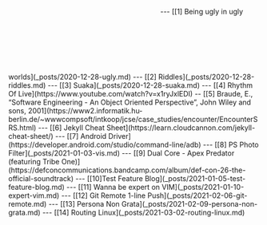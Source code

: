 <div class="cleanslate w24tz-current-time w24tz-middle" style="display: inline-block !important; visibility: hidden !important; min-width:300px !important; min-height:145px !important;"><p><a href="//24timezones.com/Balikpapan/time" style="text-decoration: none" class="clock24" id="tz24-1612500655-c1434-eyJob3VydHlwZSI6MTIsInNob3dkYXRlIjoiMSIsInNob3dzZWNvbmRzIjoiMSIsImNvbnRhaW5lcl9pZCI6ImNsb2NrX2Jsb2NrX2NiNjAxY2NlYWY0ZTUxYyIsInR5cGUiOiJkYiIsImxhbmciOiJlbiJ9" title="Balikpapan time now" target="_blank" rel="nofollow">Balikpapan Time</a></p><div id="clock_block_cb601cceaf4e51c"></div></div>
<script type="text/javascript" src="//w.24timezones.com/l.js" async></script>
---
[[1] Being ugly in ugly worlds](_posts/2020-12-28-ugly.md)
---
[[2] Riddles](_posts/2020-12-28-riddles.md)
---
[[3] Suaka](_posts/2020-12-28-suaka.md)
---
[[4] Rhythm Of Live](https://www.youtube.com/watch?v=x1ryJxlEDI)
--
[[5] Braude, E., “Software Engineering - An Object Oriented Perspective”, John Wiley and sons, 2001](https://www2.informatik.hu-berlin.de/~wwwcompsoft/intkoop/jcse/case_studies/encounter/EncounterSRS.html)
---
[[6] Jekyll Cheat Sheet](https://learn.cloudcannon.com/jekyll-cheat-sheet/)
---
[[7] Android Driver](https://developer.android.com/studio/command-line/adb)
---
[[8] PS Photo Filter](_posts/2021-01-03-vis.md)
---
[[9] Dual Core - Apex Predator (featuring Tribe One)](https://defconcommunications.bandcamp.com/album/def-con-26-the-official-soundtrack)
---
[[10]Test Feature Blog](_posts/2021-01-05-test-feature-blog.md)
---
[[11] Wanna be expert on VIM](_posts/2021-01-10-expert-vim.md)
---
[[12] Git Remote 1-line Push](_posts/2021-02-06-git-remote.md)
---
[[13] Persona Non Grata](_posts/2021-02-09-persona-non-grata.md)
---
[[14] Routing Linux](_posts/2021-03-02-routing-linux.md)
